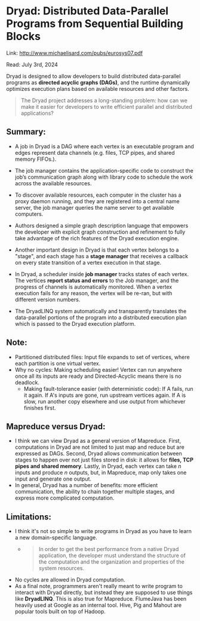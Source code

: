 # Dryad: Distributed Data-Parallel Programs from Sequential Building Blocks

Link: http://www.michaelisard.com/pubs/eurosys07.pdf

Read: July 3rd, 2024

Dryad is designed to allow developers to build distributed data-parallel programs as **directed acyclic graphs (DAGs)**, and the runtime dynamically optimizes execution plans based on available resources and other factors. 

> The Dryad project addresses a long-standing problem: how can we make it easier for developers to write efficient parallel and distributed applications?

## Summary:

- A job in Dryad is a DAG where each vertex is an executable program and edges represent data channels (e.g. files, TCP pipes, and shared memory FIFOs.). 
- The job manager contains the application-specific code to construct the job’s communication graph along with library code to schedule the work across the available resources. 
- To discover available resources, each computer in the cluster has a proxy daemon running, and they are registered into a central name server, the job manager queries the name server to get available computers.

- Authors designed a simple graph description language that empowers the developer with explicit graph construction and refinement to fully take advantage of the rich features of the Dryad execution engine.

- Another important design in Dryad is that each vertex belongs to a "stage", and each stage has a **stage manager** that receives a callback on every state transition of a vertex execution in that stage.

- In Dryad, a scheduler inside **job manager** tracks states of each vertex. The vertices **report status and errors** to the Job manager, and the progress of channels is automatically monitored. When a vertex execution fails for any reason, the vertex will be re-ran, but with different version numbers.

- The DryadLINQ system automatically and transparently translates the data-parallel portions of the program into a distributed execution plan which is passed to the Dryad execution platform.

## Note:

- Partitioned distributed files: Input file expands to set of vertices, where each partition is one virtual vertex. 
- Why no cycles: Making scheduling easier! Vertex can run anywhere once all its inputs are ready and Directed-Acyclic means there is no deadlock. 
  -  Making fault-tolerance easier (with deterministic code): If A fails, run it again. If A's inputs are gone, run upstream vertices again. If A is slow, run another copy elsewhere and use output from whichever finishes first.

## Mapreduce versus Dryad: 
- I think we can view Dryad as a general version of Mapreduce. First, computations in Dryad are not limited to just map and reduce but are expressed as DAGs. Second, Dryad allows communication between stages to happen over not just files stored in disk: it allows for **files, TCP pipes and shared memory**. Lastly, in Dryad, each vertex can take $n$ inputs and produce $n$ outputs, but, in Mapreduce, map only takes one input and generate one output.
- In general, Dryad has a number of benefits: more efficient communication, the ability to chain together multiple stages, and express more complicated computation.

## Limitations:

- I think it's not so simple to write programs in Dryad as you have to learn a new domain-specific language. 
  - > In order to get the best performance from a native Dryad application, the developer must understand the structure of the computation and the organization and properties of the system resources.
- No cycles are allowed in Dryad computation. 
- As a final note, programmers aren't really meant to write program to interact with Dryad directly, but instead they are supposed to use things like **DryadLINQ**. This is also true for Mapreduce. FlumeJava has been heavily used at Google as an internal tool. Hive, Pig and Mahout are popular tools built on top of Hadoop. 